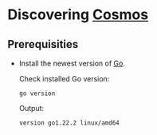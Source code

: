 # Discovering [Cosmos](https://docs.cosmos.network)


## Prerequisities

- Install the newest version of [Go](https://go.dev/doc/install).

  Check installed Go version:
  ```shell
  go version
  ```

  Output:
  ```
  version go1.22.2 linux/amd64
  ```
